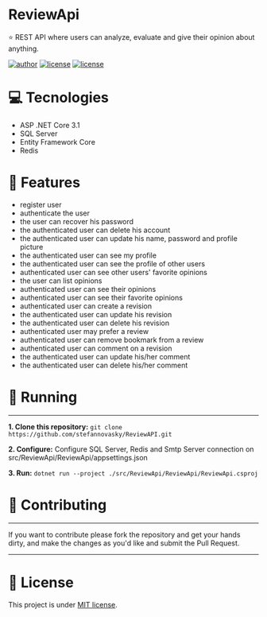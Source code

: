 # ReviewApi 
:star: REST API where users can analyze, evaluate and give their opinion about anything.

[author-link]:https://img.shields.io/badge/Author-Stefan%20Novasky-brightgreen
[license-link]:https://img.shields.io/badge/License-MIT-green
[star-link]:https://img.shields.io/github/stars/stefannovasky/ReviewApi?color=lightgray

[![author][author-link]](https://github.com/stefannovasky)
[![license][license-link]](https://github.com/stefannovasky/ReviewAPI/blob/master/LICENSE)
[![license][star-link]](https://github.com/stefannovasky/ReviewAPI)


# :computer: Tecnologies 
- ASP .NET Core 3.1
- SQL Server
- Entity Framework Core
- Redis

# :rocket: Features
- register user
- authenticate the user
- the user can recover his password
- the authenticated user can delete his account
- the authenticated user can update his name, password and profile picture
- the authenticated user can see my profile 
- the authenticated user can see the profile of other users
- authenticated user can see other users' favorite opinions
- the user can list opinions
- authenticated user can see their opinions
- authenticated user can see their favorite opinions
- authenticated user can create a revision
- the authenticated user can update his revision
- the authenticated user can delete his revision
- authenticated user may prefer a review 
- authenticated user can remove bookmark from a review
- authenticated user can comment on a revision
- the authenticated user can update his/her comment 
- the authenticated user can delete his/her comment 

# :running: Running
---
**1. Clone this repository:**
    `git clone https://github.com/stefannovasky/ReviewAPI.git`

**2. Configure:** 
    Configure SQL Server, Redis and Smtp Server connection on src/ReviewApi/ReviewApi/appsettings.json 

**3. Run:** 
    `dotnet run --project ./src/ReviewApi/ReviewApi/ReviewApi.csproj`

# :tada: Contributing
---
If you want to contribute please fork the repository and get your hands dirty, and make the changes as you'd like and submit the Pull Request.

---
# :closed_book: License 
This project is under [MIT license](https://github.com/stefannovasky/ReviewAPI/blob/master/LICENSE).